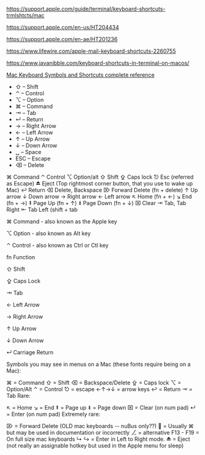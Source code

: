 https://support.apple.com/guide/terminal/keyboard-shortcuts-trmlshtcts/mac

https://support.apple.com/en-us/HT204434

https://support.apple.com/en-ae/HT201236

https://www.lifewire.com/apple-mail-keyboard-shortcuts-2260755

https://www.javanibble.com/keyboard-shortcuts-in-terminal-on-macos/

[Mac Keyboard Symbols and Shortcuts complete reference](https://themacbeginner.com/mac-keyboard-symbols-shortcuts-complete-reference/)

- ⇧ – Shift
- ⌃ – Control
- ⌥ – Option
- ⌘ – Command
- ⇥ – Tab
- ↵ – Return
- → – Right Arrow
- ← – Left Arrow
- ↑ – Up Arrow
- ↓ – Down Arrow
- ␣ – Space
- ESC – Escape
- ⌫ – Delete

⌘ Command
⌃ Control
⌥ Option/alt
⇧ Shift
⇪ Caps lock
⎋ Esc (referred as Escape)
⏏ Eject (Top rightmost corner button, that you use to wake up Mac)
↩ Return
⌫ Delete, Backspace
⌦ Forward Delete (fn + delete)
↑ Up arrow
↓ Down arrow
→ Right arrow
← Left arrow
↖ Home (fn + ←)
↘ End (fn + →)
⇞ Page Up (fn + ↑)
⇟ Page Down (fn + ↓)
⌧ Clear
⇥ Tab, Tab Right
⇤ Tab Left (shift + tab

 ⌘  Command - also known as the Apple key

 ⌥  Option - also known as Alt key

 ⌃  Control - also known as Ctrl or Ctl key

 fn  Function

 ⇧  Shift

 ⇪  Caps Lock

 ⇥  Tab

 ←  Left Arrow

 →  Right Arrow

 ↑  Up Arrow

 ↓  Down Arrow

 ↵  Carriage Return

Symbols you may see in menus on a Mac (these fonts require being on a Mac):

⌘ = Command
⇧ = Shift
⌫ = Backspace/Delete
⇪ = Caps lock
⌥ = Option/Alt
⌃ = Control
⎋ = escape
←↑→↓ = arrow keys
↩ = Return
⇥ = Tab
Rare:

↖ = Home
↘ = End
⇞ = Page up
⇟ = Page down
⌧ = Clear (on num pad)
↵ = Enter (on num pad)
Extremely rare:

⌦ = Forward Delete (OLD mac keyboards -- nuBus only??)
 = Usually ⌘ but may be used in documentation or incorrectly
⎇ = alternative
F13 - F19 = On full size mac keyboards
↳ ↪ = Enter in Left to Right mode.
⏏ = Eject (not really an assignable hotkey but used in the Apple menu for sleep)

